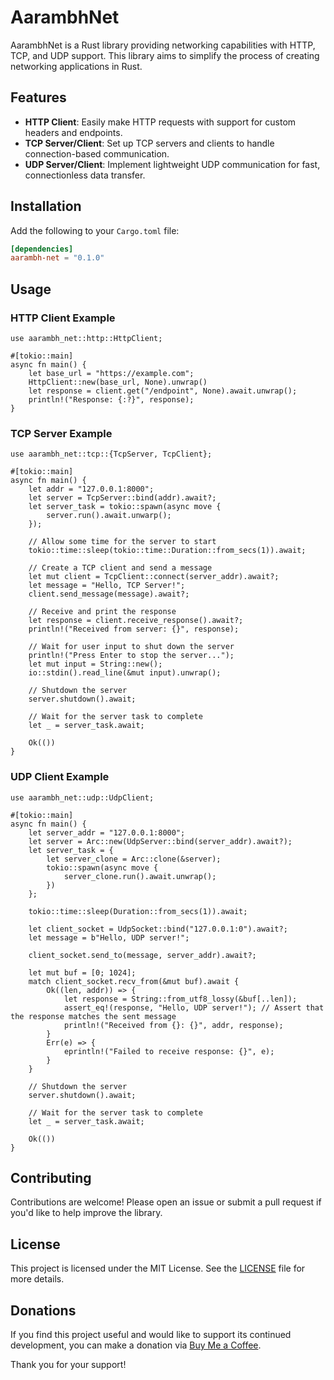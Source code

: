 # AarambhNet

AarambhNet is a Rust library providing networking capabilities with HTTP, TCP, and UDP support. This library aims to simplify the process of creating networking applications in Rust.

## Features

- **HTTP Client**: Easily make HTTP requests with support for custom headers and endpoints.
- **TCP Server/Client**: Set up TCP servers and clients to handle connection-based communication.
- **UDP Server/Client**: Implement lightweight UDP communication for fast, connectionless data transfer.

## Installation

Add the following to your `Cargo.toml` file:

```toml
[dependencies]
aarambh-net = "0.1.0"
```

## Usage

### HTTP Client Example

    use aarambh_net::http::HttpClient;

    #[tokio::main]
    async fn main() {
        let base_url = "https://example.com";
        HttpClient::new(base_url, None).unwrap()
        let response = client.get("/endpoint", None).await.unwrap();
        println!("Response: {:?}", response);
    }

### TCP Server Example

    use aarambh_net::tcp::{TcpServer, TcpClient};

    #[tokio::main]
    async fn main() {
        let addr = "127.0.0.1:8000";
        let server = TcpServer::bind(addr).await?;
        let server_task = tokio::spawn(async move {
            server.run().await.unwarp();
        });

        // Allow some time for the server to start
        tokio::time::sleep(tokio::time::Duration::from_secs(1)).await;

        // Create a TCP client and send a message
        let mut client = TcpClient::connect(server_addr).await?;
        let message = "Hello, TCP Server!";
        client.send_message(message).await?;

        // Receive and print the response
        let response = client.receive_response().await?;
        println!("Received from server: {}", response);

        // Wait for user input to shut down the server
        println!("Press Enter to stop the server...");
        let mut input = String::new();
        io::stdin().read_line(&mut input).unwrap();

        // Shutdown the server
        server.shutdown().await;

        // Wait for the server task to complete
        let _ = server_task.await;

        Ok(())
    }

### UDP Client Example

    use aarambh_net::udp::UdpClient;

    #[tokio::main]
    async fn main() {
        let server_addr = "127.0.0.1:8000";
        let server = Arc::new(UdpServer::bind(server_addr).await?);
        let server_task = {
            let server_clone = Arc::clone(&server);
            tokio::spawn(async move {
                server_clone.run().await.unwrap();
            })
        };

        tokio::time::sleep(Duration::from_secs(1)).await;

        let client_socket = UdpSocket::bind("127.0.0.1:0").await?;
        let message = b"Hello, UDP server!";

        client_socket.send_to(message, server_addr).await?;

        let mut buf = [0; 1024];
        match client_socket.recv_from(&mut buf).await {
            Ok((len, addr)) => {
                let response = String::from_utf8_lossy(&buf[..len]);
                assert_eq!(response, "Hello, UDP server!"); // Assert that the response matches the sent message
                println!("Received from {}: {}", addr, response);
            }
            Err(e) => {
                eprintln!("Failed to receive response: {}", e);
            }
        }

        // Shutdown the server
        server.shutdown().await;

        // Wait for the server task to complete
        let _ = server_task.await;

        Ok(())
    }


## Contributing
Contributions are welcome! Please open an issue or submit a pull request if you'd like to help improve the library.

## License

This project is licensed under the MIT License. See the [LICENSE](./LICENSE) file for more details.

## Donations

If you find this project useful and would like to support its continued development, you can make a donation via [Buy Me a Coffee](https://buymeacoffee.com/aarambhdevhub).

Thank you for your support!